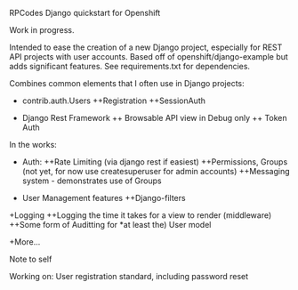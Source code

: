 RPCodes Django quickstart for Openshift

Work in progress.

Intended to ease the creation of a new Django project, especially for REST API projects with user accounts.
Based off of openshift/django-example but adds significant features.
See requirements.txt for dependencies.

Combines common elements that I often use in Django projects:

+ contrib.auth.Users
++Registration
++SessionAuth

+ Django Rest Framework
++ Browsable API view in Debug only
++ Token Auth

In the works:
+ Auth:
++Rate Limiting (via django rest if easiest)
++Permissions, Groups (not yet, for now use createsuperuser for admin accounts)
++Messaging system - demonstrates use of Groups

+ User Management features
++Django-filters

+Logging
++Logging the time it takes for a view to render (middleware)
++Some form of Auditting for *at least the) User model

+More...

Note to self

Working on:
User registration standard, including password reset
